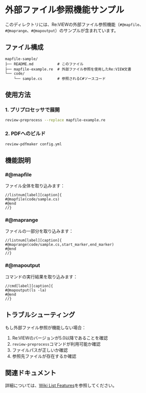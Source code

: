 # 外部ファイル参照機能サンプル

このディレクトリには、Re:VIEWの外部ファイル参照機能（`#@mapfile`、`#@maprange`、`#@mapoutput`）のサンプルが含まれています。

## ファイル構成

```
mapfile-sample/
├── README.md           # このファイル
├── mapfile-example.re  # 外部ファイル参照を使用したRe:VIEW文書
└── code/
    └── sample.cs       # 参照されるC#ソースコード
```

## 使用方法

### 1. プリプロセッサで展開

```bash
review-preprocess --replace mapfile-example.re
```

### 2. PDFへのビルド

```bash
review-pdfmaker config.yml
```

## 機能説明

### #@mapfile
ファイル全体を取り込みます：
```review
//listnum[label][caption]{
#@mapfile(code/sample.cs)
#@end
//}
```

### #@maprange
ファイルの一部分を取り込みます：
```review
//listnum[label][caption]{
#@maprange(code/sample.cs,start_marker,end_marker)
#@end
//}
```

### #@mapoutput
コマンドの実行結果を取り込みます：
```review
//cmd[label][caption]{
#@mapoutput(ls -la)
#@end
//}
```

## トラブルシューティング

もし外部ファイル参照が機能しない場合：

1. Re:VIEWのバージョンが5.0以降であることを確認
2. `review-preprocess`コマンドが利用可能か確認
3. ファイルパスが正しいか確認
4. 参照先ファイルが存在するか確認

## 関連ドキュメント

詳細については、[Wiki List Features](../../.wiki/List-Features.md)を参照してください。